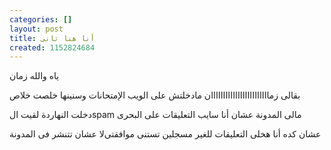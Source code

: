 ```yaml
---
categories: []
layout: post
title: أنا هنا تانى
created: 1152824684
---
```

ياه والله زمان

بقالى زماااااااااااااااااااااااان مادخلتش على الويب اﻹمتحانات وسنينها خلصت خلاص 

دخلت النهاردة لقيت الspam مالى المدونة عشان أنا سايب التعليقات على البحرى

عشان كده أنا هخلى التعليقات للغير مسجلين تستنى موافقتىﻻ عشان تتنشر فى المدونة

